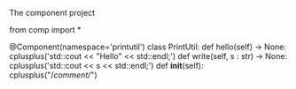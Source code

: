 The component project

  from comp import *

  @Component(namespace='printutil')
  class PrintUtil:
      def hello(self) -> None:
          cplusplus('std::cout << "Hello" << std::endl;')
      def write(self, s : str) -> None:
          cplusplus('std::cout << s << std::endl;')
      def __init__(self):
          cplusplus("/*comment*/")
